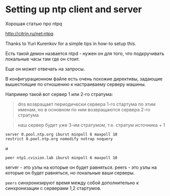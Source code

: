 # Setting up ntp client and server

Хорошая статью про ntpq

http://citrin.ru/net:ntpq

Thanks to Yuri Kurenkov for a simple tips in how-to setup this.

Есть такой демон назвается ntpd - нужен он для того, что подкручивать локальные часы там где он стоит.

Еще он может отвечать на запросы.

В конфигурационном файле есть очень похожие директивы, задающие вышестоящие по отношению к настраиваему серверу машины. 

Например  такой вот сервер 1 или 2-го стратума:

> dns возвращает периодически сервера 1-го стартума по этим именам, но в основном по ним возвращаются сервера 2-го стратума

> наш сервер будет уже 3-им стратумом, т.е. стратум источника + 1

```
server 0.pool.ntp.org iburst minpoll 6 maxpoll 10
restrict 0.pool.ntp.org nomodify notrap noquery
```
и

`peer ntp1.cvision.lab iburst minpoll 6 maxpoll 10`

server - это узлы на которые он будет равняться.
peers - это узлы на которые он будет равняться, но локальные ваши серверы.

`peers` синхронизируют время между собой дополнительно к синхронизации с серверами 1,2 стартумов. 
